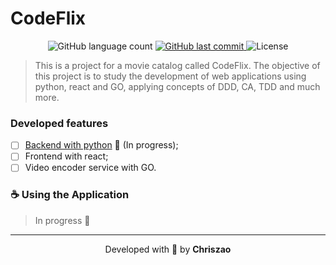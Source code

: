# CodeFlix

<p align="center">
  <img alt="GitHub language count" src="https://img.shields.io/github/languages/count/Chriszao/codeflix?color=%2304D361" />

  <a href="https://github.com/Chriszao/requests_api/commits/main">
    <img alt="GitHub last commit" src="https://img.shields.io/github/last-commit/Chriszao/codeflix">
  </a>

  <img alt="License" src="https://img.shields.io/badge/license-MIT-brightgreen">
</p>

> This is a project for a movie catalog called CodeFlix. The objective of this project is to study the development of web applications using python, react and GO, applying concepts of DDD, CA, TDD and much more.

### Developed features

- [ ] [Backend with python](backend/README.md) 🚧 (In progress);
- [ ] Frontend with react;
- [ ] Video encoder service with GO.

### ☕ Using the Application

> In progress 🚧

---

<p align="center">
  Developed with 💙 by <strong>Chriszao</strong>
</p>
